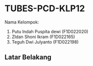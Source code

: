# TUBES-PCD-KLP12
Nama Kelompok:
1. Putu Indah Puspita dewi (F1D022020)
2. ZIdan Shoni Ikram (F1D022165)
3. Teguh Dwi Julyanto (F1D022198)

## Latar Belakang
